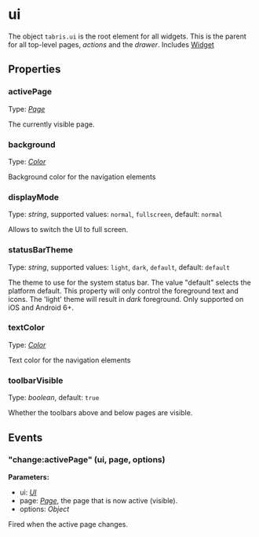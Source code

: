 ---
---
# ui

The object `tabris.ui` is the root element for all widgets. This is the parent for all top-level pages, *actions* and the *drawer*.
Includes [Widget](Widget.md)

## Properties

### activePage

Type: *[Page](Page.md)*

The currently visible page.

### background

Type: *[Color](../types.md#color)*

Background color for the navigation elements

### displayMode

Type: *string*, supported values: `normal`, `fullscreen`, default: `normal`

Allows to switch the UI to full screen.

### statusBarTheme

Type: *string*, supported values: `light`, `dark`, `default`, default: `default`

The theme to use for the system status bar. The value "default" selects the platform default. This property will only control the foreground text and icons. The 'light' theme will result in *dark* foreground. Only supported on iOS and Android 6+.

### textColor

Type: *[Color](../types.md#color)*

Text color for the navigation elements

### toolbarVisible

Type: *boolean*, default: `true`

Whether the toolbars above and below pages are visible.


## Events

### "change:activePage" (ui, page, options)

**Parameters:** 

- ui: *[UI](UI.md)*
- page: *[Page](Page.md)*, the page that is now active (visible).
- options: *Object*

Fired when the active page changes.


